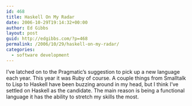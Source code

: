 ```yaml
---
id: 468
title: Haskell On My Radar
date: 2006-10-29T19:14:32+00:00
author: Ed Gibbs
layout: post
guid: http://edgibbs.com/?p=468
permalink: /2006/10/29/haskell-on-my-radar/
categories:
  - software development
---
```

I&#8217;ve latched on to the Pragmatic&#8217;s suggestion to pick up a new language each year. This year it was Ruby of course. A couple things from Smalltalk to Lisp to Haskell have been buzzing around in my head, but I think I&#8217;ve settled on Haskell as the candidate. The main reason is being a functional language it has the ability to stretch my skills the most.